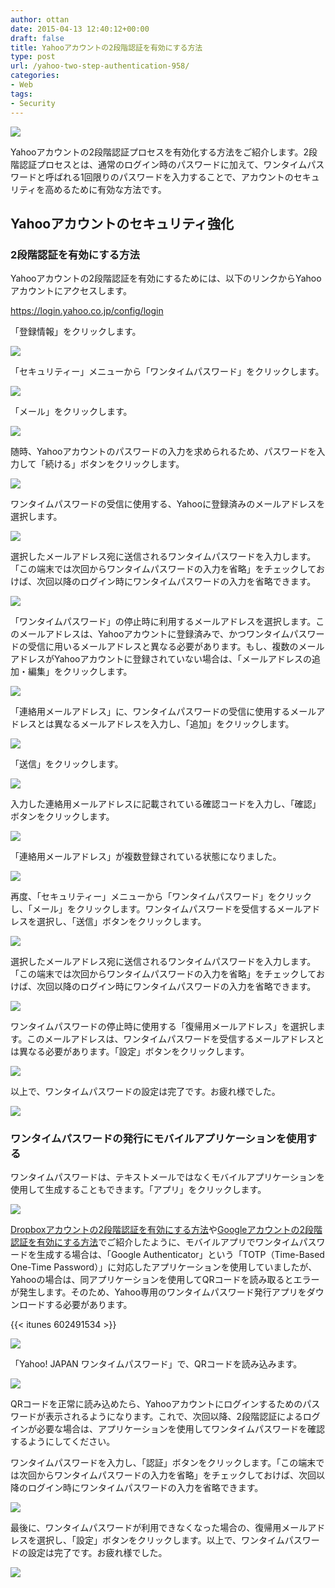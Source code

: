 ```yaml
---
author: ottan
date: 2015-04-13 12:40:12+00:00
draft: false
title: Yahooアカウントの2段階認証を有効にする方法
type: post
url: /yahoo-two-step-authentication-958/
categories:
- Web
tags:
- Security
---
```


![](/uploads/2015/04/150408-5524f0a080cb1.png)






Yahooアカウントの2段階認証プロセスを有効化する方法をご紹介します。2段階認証プロセスとは、通常のログイン時のパスワードに加えて、ワンタイムパスワードと呼ばれる1回限りのパスワードを入力することで、アカウントのセキュリティを高めるために有効な方法です。





## Yahooアカウントのセキュリティ強化





### 2段階認証を有効にする方法





Yahooアカウントの2段階認証を有効にするためには、以下のリンクからYahooアカウントにアクセスします。



https://login.yahoo.co.jp/config/login



「登録情報」をクリックします。





![](/uploads/2015/04/150408-5524f0a29f134.png)






「セキュリティー」メニューから「ワンタイムパスワード」をクリックします。





![](/uploads/2015/04/150408-5524f0a4b6462.png)






「メール」をクリックします。





![](/uploads/2015/04/150408-5524f0a62503a.png)






随時、Yahooアカウントのパスワードの入力を求められるため、パスワードを入力して「続ける」ボタンをクリックします。





![](/uploads/2015/04/150408-5524f0a864fc6.png)






ワンタイムパスワードの受信に使用する、Yahooに登録済みのメールアドレスを選択します。





![](/uploads/2015/04/150410-5527a372aa5bd.png)






選択したメールアドレス宛に送信されるワンタイムパスワードを入力します。「この端末では次回からワンタイムパスワードの入力を省略」をチェックしておけば、次回以降のログイン時にワンタイムパスワードの入力を省略できます。





![](/uploads/2015/04/150410-5527a374892b6.png)






「ワンタイムパスワード」の停止時に利用するメールアドレスを選択します。このメールアドレスは、Yahooアカウントに登録済みで、かつワンタイムパスワードの受信に用いるメールアドレスと異なる必要があります。もし、複数のメールアドレスがYahooアカウントに登録されていない場合は、「メールアドレスの追加・編集」をクリックします。





![](/uploads/2015/04/150410-5527a3765c7ce.png)






「連絡用メールアドレス」に、ワンタイムパスワードの受信に使用するメールアドレスとは異なるメールアドレスを入力し、「追加」をクリックします。





![](/uploads/2015/04/150410-5527a37834b2f.png)






「送信」をクリックします。





![](/uploads/2015/04/150410-5527a379bbb73.png)






入力した連絡用メールアドレスに記載されている確認コードを入力し、「確認」ボタンをクリックします。





![](/uploads/2015/04/150410-5527a37b78950.png)






「連絡用メールアドレス」が複数登録されている状態になりました。





![](/uploads/2015/04/150410-5527a37d74316.png)






再度、「セキュリティー」メニューから「ワンタイムパスワード」をクリックし、「メール」をクリックします。ワンタイムパスワードを受信するメールアドレスを選択し、「送信」ボタンをクリックします。





![](/uploads/2015/04/150410-5527a37f47471.png)






選択したメールアドレス宛に送信されるワンタイムパスワードを入力します。「この端末では次回からワンタイムパスワードの入力を省略」をチェックしておけば、次回以降のログイン時にワンタイムパスワードの入力を省略できます。





![](/uploads/2015/04/150410-5527a38120b58.png)






ワンタイムパスワードの停止時に使用する「復帰用メールアドレス」を選択します。このメールアドレスは、ワンタイムパスワードを受信するメールアドレスとは異なる必要があります。「設定」ボタンをクリックします。





![](/uploads/2015/04/150410-5527a3830d6d6.png)






以上で、ワンタイムパスワードの設定は完了です。お疲れ様でした。





![](/uploads/2015/04/150410-5527a384c600e.png)






### ワンタイムパスワードの発行にモバイルアプリケーションを使用する





ワンタイムパスワードは、テキストメールではなくモバイルアプリケーションを使用して生成することもできます。「アプリ」をクリックします。





![](/uploads/2015/04/150408-5524f0a62503a.png)






[Dropboxアカウントの2段階認証を有効にする方法](/dropbox-two-step-authentication-929/)や[Googleアカウントの2段階認証を有効にする方法](/google-two-step-authentication-890/)でご紹介したように、モバイルアプリでワンタイムパスワードを生成する場合は、「Google Authenticator」という「TOTP（Time-Based One-Time Password）」に対応したアプリケーションを使用していましたが、Yahooの場合は、同アプリケーションを使用してQRコードを読み取るとエラーが発生します。そのため、Yahoo専用のワンタイムパスワード発行アプリをダウンロードする必要があります。



{{< itunes 602491534 >}}



![](/uploads/2015/04/150410-5527a8aee14ba.png)






「Yahoo! JAPAN ワンタイムパスワード」で、QRコードを読み込みます。





![](/uploads/2015/04/150410-5527a8b08bd9f.png)






QRコードを正常に読み込めたら、Yahooアカウントにログインするためのパスワードが表示されるようになります。これで、次回以降、2段階認証によるログインが必要な場合は、アプリケーションを使用してワンタイムパスワードを確認するようにしてください。





ワンタイムパスワードを入力し、「認証」ボタンをクリックします。「この端末では次回からワンタイムパスワードの入力を省略」をチェックしておけば、次回以降のログイン時にワンタイムパスワードの入力を省略できます。





![](/uploads/2015/04/150410-5527a8b2381d6.png)






最後に、ワンタイムパスワードが利用できなくなった場合の、復帰用メールアドレスを選択し、「設定」ボタンをクリックします。以上で、ワンタイムパスワードの設定は完了です。お疲れ様でした。





![](/uploads/2015/04/150410-5527a8b3e5374.png)

